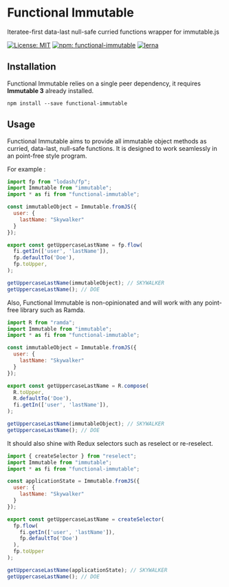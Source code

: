 # Functional Immutable

Iteratee-first data-last null-safe curried functions wrapper for immutable.js

[![License: MIT](https://img.shields.io/badge/License-MIT-brightgreen.svg?style=flat)](https://opensource.org/licenses/MIT) [![npm: functional-immutable](https://img.shields.io/npm/v/functional-immutable.svg?style=flat)](https://www.npmjs.com/package/functional-immutable) [![lerna](https://img.shields.io/badge/maintained%20with-lerna-cc00ff.svg?style-flat)](https://lernajs.io/)

## Installation

Functional Immutable relies on a single peer dependency, it requires **Immutable 3** already installed.

```
npm install --save functional-immutable
```

## Usage

Functional Immutable aims to provide all immutable object methods as curried, data-last, null-safe functions. It is designed to work seamlessly in an point-free style program.

For example :

```javascript
import fp from "lodash/fp";
import Immutable from "immutable";
import * as fi from "functional-immutable";

const immutableObject = Immutable.fromJS({
  user: {
    lastName: "Skywalker"
  }
});

export const getUppercaseLastName = fp.flow(
  fi.getIn(['user', 'lastName']),
  fp.defaultTo('Doe'),
  fp.toUpper,
);

getUppercaseLastName(immutableObject); // SKYWALKER
getUppercaseLastName(); // DOE
```

Also, Functional Immutable is non-opinionated and will work with any point-free library such as Ramda.

```javascript
import R from "ramda";
import Immutable from "immutable";
import * as fi from "functional-immutable";

const immutableObject = Immutable.fromJS({
  user: {
    lastName: "Skywalker"
  }
});

export const getUppercaseLastName = R.compose(
  R.toUpper,
  R.defaultTo('Doe'),
  fi.getIn(['user', 'lastName']),
);

getUppercaseLastName(immutableObject); // SKYWALKER
getUppercaseLastName(); // DOE
```

It should also shine with Redux selectors such as reselect or re-reselect.

```javascript
import { createSelector } from "reselect";
import Immutable from "immutable";
import * as fi from "functional-immutable";

const applicationState = Immutable.fromJS({
  user: {
    lastName: "Skywalker"
  }
});

export const getUppercaseLastName = createSelector(
  fp.flow(
    fi.getIn(['user', 'lastName']),
    fp.defaultTo('Doe')
  ),
  fp.toUpper
);

getUppercaseLastName(applicationState); // SKYWALKER
getUppercaseLastName(); // DOE
```
